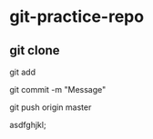 # git-practice-repo 

## git clone

git add <file name>

git commit -m "Message"

git push origin master 

asdfghjkl;